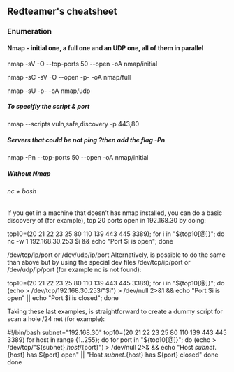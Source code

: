 ## Redteamer's cheatsheet

### Enumeration 

#### Nmap - initial one, a full one and an UDP one, all of them in parallel
nmap -sV -O --top-ports 50 --open -oA nmap/initial <ip or cidr>

nmap -sC -sV -O --open -p- -oA nmap/full <ip or cidr>

nmap -sU -p- -oA nmap/udp <ip or cidr>

##### To specifiy the script & port
nmap --scripts vuln,safe,discovery -p 443,80 <ip or cidr>
##### Servers that could be not ping ?then add the flag -Pn
nmap -Pn --top-ports 50 --open -oA nmap/initial <ip or cidr>

##### Without Nmap 
###### nc + bash
If you get in a machine that doesn’t has nmap installed, you can do a basic discovery of (for example), top 20 ports open in 192.168.30 by doing:

top10=(20 21 22 23 25 80 110 139 443 445 3389); for i in "${top10[@]}"; do nc -w 1 192.168.30.253 $i && echo "Port $i is open"; done

/dev/tcp/ip/port or /dev/udp/ip/port
Alternatively, is possible to do the same than above but by using the special dev files /dev/tcp/ip/port or /dev/udp/ip/port (for example nc is not found):

top10=(20 21 22 23 25 80 110 139 443 445 3389); for i in "${top10[@]}"; do (echo > /dev/tcp/192.168.30.253/"$i") > /dev/null 2>&1 && echo "Port $i is open" || echo "Port $i is closed"; done 

Taking these last examples, is straightforward to create a dummy script for scan a hole /24 net (for example):

#!/bin/bash
subnet="192.168.30"
top10=(20 21 22 23 25 80 110 139 443 445 3389)
for host in range {1..255}; do
    for port in "${top10[@]}"; do
        (echo > /dev/tcp/"${subnet}.${host}/${port}") > /dev/null 2>& && echo "Host ${subnet}.${host} has ${port} open" || "Host ${subnet}.${host} has ${port} closed"
    done
done
